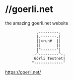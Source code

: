 # //goerli.net
the amazing goerli.net website

                  .---------.
                  |.-------.|
                  ||>run#  ||
                  ||       ||
                  |"-------'|
                .-^---------^-.
                |Görli Testnet|
                "-------------'

https://goerli.net/
 

